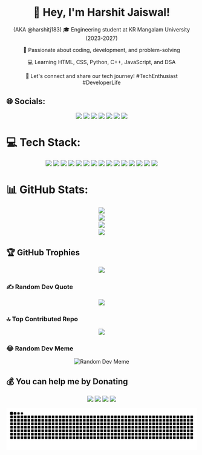 <div align="center">

# 👋 Hey, I'm Harshit Jaiswal! 
(AKA @harshitj183) 🎓 Engineering student at KR Mangalam University (2023-2027)

🚀 Passionate about coding, development, and problem-solving

💻 Learning HTML, CSS, Python, C++, JavaScript, and DSA

🌟 Let's connect and share our tech journey! #TechEnthusiast #DeveloperLife

</div>

## 🌐 Socials:
<div align="center">
<a href="https://facebook.com/harshitj183"><img src="https://img.shields.io/badge/Facebook-%231877F2.svg?logo=Facebook&logoColor=white" /></a>
<a href="https://instagram.com/harshitj183"><img src="https://img.shields.io/badge/Instagram-%23E4405F.svg?logo=Instagram&logoColor=white" /></a>
<a href="https://linkedin.com/in/harshitj183"><img src="https://img.shields.io/badge/LinkedIn-%230077B5.svg?logo=linkedin&logoColor=white" /></a>
<a href="https://pinterest.com/@harshitj183"><img src="https://img.shields.io/badge/Pinterest-%23E60023.svg?logo=Pinterest&logoColor=white" /></a>
<a href="https://reddit.com/user/@harshitj183"><img src="https://img.shields.io/badge/Reddit-%23FF4500.svg?logo=Reddit&logoColor=white" /></a>
<a href="https://x.com/harshitj183"><img src="https://img.shields.io/badge/X-black.svg?logo=X&logoColor=white" /></a>
<a href="https://codepen.io/harshitj183"><img src="https://img.shields.io/badge/Codepen-000000?style=for-the-badge&logo=codepen&logoColor=white" /></a>
</div>

# 💻 Tech Stack:
<div align="center">
<img src="https://img.shields.io/badge/c++-%2300599C.svg?style=flat&logo=c%2B%2B&logoColor=white" /> 
<img src="https://img.shields.io/badge/html5-%23E34F26.svg?style=flat&logo=html5&logoColor=white" /> 
<img src="https://img.shields.io/badge/python-3670A0?style=flat&logo=python&logoColor=ffdd54" /> 
<img src="https://img.shields.io/badge/vercel-%23000000.svg?style=flat&logo=vercel&logoColor=white" /> 
<img src="https://img.shields.io/badge/firebase-%23039BE5.svg?style=flat&logo=firebase" /> 
<img src="https://img.shields.io/badge/Cloudflare-F38020?style=flat&logo=Cloudflare&logoColor=white" /> 
<img src="https://img.shields.io/badge/github%20pages-121013?style=flat&logo=github&logoColor=white" /> 
<img src="https://img.shields.io/badge/figma-%23F24E1E.svg?style=flat&logo=figma&logoColor=white" /> 
<img src="https://img.shields.io/badge/adobe-%23FF0000.svg?style=flat&logo=adobe&logoColor=white" /> 
<img src="https://img.shields.io/badge/Adobe%20Lightroom-31A8FF.svg?style=flat&logo=Adobe%20Lightroom&logoColor=white" /> 
<img src="https://img.shields.io/badge/adobe%20photoshop-%2331A8FF.svg?style=flat&logo=adobe%20photoshop&logoColor=white" /> 
<img src="https://img.shields.io/badge/Adobe%20XD-470137?style=flat&logo=Adobe%20XD&logoColor=#FF61F6" /> 
<img src="https://img.shields.io/badge/Canva-%2300C4CC.svg?style=flat&logo=Canva&logoColor=white" /> 
<img src="https://img.shields.io/badge/numpy-%23013243.svg?style=flat&logo=numpy&logoColor=white" /> 
<img src="https://img.shields.io/badge/pandas-%23150458.svg?style=flat&logo=pandas&logoColor=white" />
</div>

# 📊 GitHub Stats:
<div align="center">
<img src="https://github-readme-stats.vercel.app/api?username=harshitj183&theme=dark&hide_border=false&include_all_commits=false&count_private=false" /><br/>
<img src="https://github-readme-streak-stats.herokuapp.com/?user=harshitj183&theme=dark&hide_border=false" /><br/>
<img src="https://github-readme-stats.vercel.app/api/top-langs/?username=harshitj183&theme=dark&hide_border=false&include_all_commits=false&count_private=false&layout=compact" />
</div>

<div align="center">
<span><a href="https://wakatime.com/@harshitj183"><img height="150" src="https://github-readme-stats.vercel.app/api/wakatime?username=harshitj183&theme=dark&layout=compact&langs_count=6" /></a></span>
</div>

## 🏆 GitHub Trophies
<div align="center">
<img src="https://github-profile-trophy.vercel.app/?username=harshitj183&theme=radical&no-frame=false&no-bg=false&margin-w=4" />
</div>

### ✍️ Random Dev Quote
<div align="center">
<img src="https://quotes-github-readme.vercel.app/api?type=horizontal&theme=radical" />
</div>

### 🔝 Top Contributed Repo
<div align="center">
<img src="https://github-contributor-stats.vercel.app/api?username=harshitj183&limit=5&theme=algolia&combine_all_yearly_contributions=true" />
</div>

### 😂 Random Dev Meme
<div align="center">
<img src="https://codermemes.vercel.app/" alt="Random Dev Meme" />
</div>

## 💰 You can help me by Donating
<div align="center">
<a href="https://buymeacoffee.com/harshitj183"><img src="https://img.shields.io/badge/Buy%20Me%20a%20Coffee-ffdd00?style=for-the-badge&logo=buy-me-a-coffee&logoColor=black" /></a> 
<a href="https://paypal.me/harshitj183.in"><img src="https://img.shields.io/badge/PayPal-00457C?style=for-the-badge&logo=paypal&logoColor=white" /></a> 
<a href="https://patreon.com/harshitj183"><img src="https://img.shields.io/badge/Patreon-F96854?style=for-the-badge&logo=patreon&logoColor=white" /></a> 
<a href="https://ko-fi.com/harshitj183"><img src="https://img.shields.io/badge/Ko--fi-F16061?style=for-the-badge&logo=ko-fi&logoColor=white" /></a>
</div>

<p align="center">
<img src="https://github.com/harshitj183/harshitj183/blob/output/github-contribution-grid-snake.svg" />
</p>
